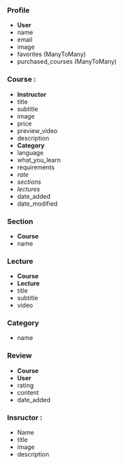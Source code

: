 ### Profile
- **User**
- name
- email
- image
- favorites (ManyToMany)
- purchased_courses (ManyToMany)


### Course :
- **Instructor**
- title
- subtitle
- image
- price
- preview_video
- description
- **Category**
- language
- what_you_learn
- requirements
- *rate*
- *sections*
- *lectures*
- date_added
- date_modified


### Section
- **Course**
- name

### Lecture
- **Course**
- **Lecture**
- title
- subtitle
- video

### Category
- name

### Review
- **Course**
- **User**
- rating
- content
- date_added

### Insructor :
- Name
- title
- image
- description
